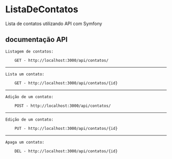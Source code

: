 # ListaDeContatos

Lista de contatos utilizando API com Symfony

## documentação API
    Listagem de contatos:

        GET - http://localhost:3000/api/contatos/

---
    Lista um contato:

        GET - http://localhost:3000/api/contatos/{id}

---
    Adição de um contato:

        POST - http://localhost:3000/api/contatos/


---
    Edição de um contato:

        PUT - http://localhost:3000/api/contatos/{id}

---
    Apaga um contato:

        DEL - http://localhost:3000/api/contatos/{id}

        

